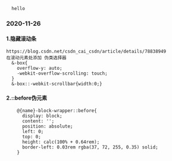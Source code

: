 ```
  hello
```

### 2020-11-26

#### 1.隐藏滚动条

```
https://blog.csdn.net/csdn_cai_csdn/article/details/78838949
在滚动元素处添加 伪类选择器
  &-box{
    overflow-y: auto;
    -webkit-overflow-scrolling: touch;
  }
  &-box::-webkit-scrollbar{width:0;}
```

#### 2.::before伪元素

```
    @{name}-block-wrapper::before{
      display: block;
      content: '';
      position: absolute;
      left: 0;
      top: 0;
      height: calc(100% + 0.64rem);
      border-left: 0.03rem rgba(37, 72, 255, 0.35) solid;
    }
```

